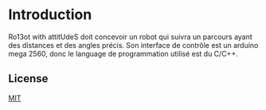 # Introduction

Ro13ot with attitUdeS doit concevoir un robot qui suivra un parcours ayant des distances et des angles précis. Son interface de contrôle est un arduino mega 2560, donc le language de programmation utilisé est du C/C++.




## License
[MIT](https://choosealicense.com/licenses/mit/)
